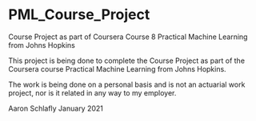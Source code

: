 # PML_Course_Project
Course Project as part of Coursera Course 8 Practical Machine Learning from Johns Hopkins

This project is being done to complete the Course Project as part of the Coursera course Practical Machine Learning from Johns Hopkins.

The work is being done on a personal basis and is not an actuarial work project, nor is it related in any way to my employer.

Aaron Schlafly
January 2021
